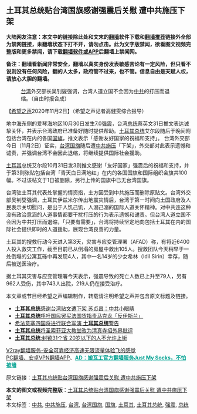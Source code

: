  <h2>土耳其总统贴台湾国旗感谢强震后关慰 遭中共施压下架</h2> <p class="notice"><b>大陆网友注意：本文中的链接除此处和文末的<a href="https://github.com/bannedbook/fanqiang" >翻墙</a>软件下载和<a href="https://github.com/killgcd/justmysocks/blob/master/README.md">翻墙推荐</a>链接外全部为禁网链接，未翻墙状态下打不开，请勿点击。此为文字版禁闻，欲看图文视频完整版和更多禁闻，请下载<a href="https://github.com/bannedbook/fanqiang">翻墙软件或APP</a>后翻墙上禁闻网。</p><p>备注：翻墙看新闻非常安全，翻墙以真实身份发表敏感言论有一定风险，但只看不说则没有任何风险，翻的人太多，政府管不过来，也不管。信息自由是天赋人权，请放心大胆的翻墙。</b></p>  <div class="entry"> <figure><figcaption><a href="https://www.bannedbook.org/bnews/tag/%e5%8f%b0%e6%b9%be/" class="st_tag internal_tag" rel="tag" title="标签 台湾 下的日志">台湾</a>外交部长吴钊燮强调，台湾人道立国不会因为<a href="https://www.bannedbook.org/bnews/tag/%e4%b8%ad%e5%85%b1/" class="st_tag internal_tag" rel="tag" title="标签 中共 下的日志">中共</a>的打压而退缩。（自由时报合成）</figcaption></figure> <p>【<span class='wp_keywordlink_affiliate'><a href="https://www.soundofhope.org" title="希望之声" target="_blank">希望之声</a></span>2020年11月2日】（希望之声记者高健雯综合报导）</p> <p>地中海东侧的爱琴海地区10月30日发生7.0<a href="https://www.bannedbook.org/bnews/tag/%e5%bc%ba%e9%9c%87/" class="st_tag internal_tag" rel="tag" title="标签 强震 下的日志">强震</a>，台湾<a href="https://www.bannedbook.org/bnews/tag/%e6%80%bb%e7%bb%9f/" class="st_tag internal_tag" rel="tag" title="标签 总统 下的日志">总统</a>蔡英文31日推文表达诚挚关怀，并表示台湾政府已准备好随时提供帮助。<a href="https://www.bannedbook.org/bnews/tag/%e5%9c%9f%e8%80%b3%e5%85%b6%e6%80%bb%e7%bb%9f/" class="st_tag internal_tag" rel="tag" title="标签 土耳其总统 下的日志">土耳其总统</a>艾尔段随后于晚间附包括台湾在内的各国<a href="https://www.bannedbook.org/bnews/tag/%E5%9B%BD%E6%97%97/" class="st_tag internal_tag" rel="tag" title="标签 国旗 下的日志">国旗</a>，推文表示「感谢友好国家的祝福和支持」。 台湾外交部今日（11月2日）证实，<a href="https://www.bannedbook.org/bnews/tag/%E5%8F%B0%E6%B9%BE%E5%9B%BD%E6%97%97/" class="st_tag internal_tag" rel="tag" title="标签 台湾国旗 下的日志">台湾国旗</a>随后遭<a href="https://www.bannedbook.org/bnews/tag/%E4%B8%AD%E5%85%B1%E6%96%BD%E5%8E%8B/" class="st_tag internal_tag" rel="tag" title="标签 中共施压 下的日志">中共施压</a>「下架」，外交部对此表示遗憾和谴责，并强调台湾不会因此退缩，将继续提供国际社会援助。</p> <p><a href="https://www.bannedbook.org/bnews/tag/%e5%9c%9f%e8%80%b3%e5%85%b6/" class="st_tag internal_tag" rel="tag" title="标签 土耳其 下的日志">土耳其</a>总统艾尔段10月31日发3则推文感谢「友好国家」强震后的祝福和支持，并于第3则张贴包括台湾「青天白日满地红」在内的各国国旗和国际组织会旗共100幅。不过该帖文于1日被删除，另行上传的国旗中已无台湾国旗。</p>  <p></p> <p>台湾驻土耳其代表处掌握的情资指，土方因受到中共施压而删除原贴文。台湾外交部吴钊燮强调，土耳其伊兹米尔传出地震灾情后，台湾于第一时间向土国政府及人民表示关切慰问，是出于人饥己饥，人溺己溺的国际人道关怀精神。对中共连这种没有政治意涵的人道事情都要干扰打压的行为表示遗憾和谴责。但台湾人道立国不会因为中共打压而退缩，「只要有需要」，台湾将持续坚定地向包括土耳其在内的国际社会提供即时的人道援助，展现台湾良善的力量。</p> <p>土耳其的搜救行动今天进入第3天，灾害与应变管理署（AFAD）称，有将近6400人投入救灾工作，截至目前已从倒塌的房屋中救出105人。搜救团队今天稍早于一处倒塌的公寓瓦砾中再发现4人，其中一名14岁的少女希林（Idil Sirin）幸存，随后被送医治疗。</p>  <p>据土耳其灾害与应变管理署今天表示，强震导致的死亡人数已上升至79人，另有962人受伤，其中743人出院，219人仍在接受治疗。</p> <p>本文章或节目经希望之声编辑制作，转载请注明希望之声并包含原文标题及链接。</p> <ul class='op-related-articles' title='相关阅读'> <li><a href='https://www.bannedbook.org/bnews/taiwannews/20201102/1424349.html' target='_blank'><b>土耳其总统</b>感谢台湾贴文遭下架 苏贞昌：中共小眼睛</a></li> <li><a href='https://www.bannedbook.org/bnews/baitai/20201027/1421157.html' target='_blank'><b>土耳其总统</b>呼吁国民罢买法国货指责马克龙「反伊斯兰」</a></li> <li><a href='https://www.bannedbook.org/bnews/comments/20200827/1386682.html' target='_blank'>希法意塞四国将进行联合军演 <b>土耳其总统</b>警告</a></li> <li><a href='https://www.bannedbook.org/bnews/baitai/20200713/1360091.html' target='_blank'><b>土耳其总统</b>将圣索菲亚大教堂改为清真寺招外界批评</a></li> <li><a href='https://www.bannedbook.org/bnews/baitai/20200404/1306609.html' target='_blank'><b>土耳其总统</b>:封锁31个省 20岁以下的人不允许上街</a></li> </ul> <p class="texttj"> <a href="https://www.bannedbook.org/forum23/topic22702.html" target="_blank">V2ray翻墙服务-安全可靠经济高速无限流量体验飞的感觉</a><br/> <a href="https://github.com/bannedbook/fanqiang/wiki/%E7%A6%81%E9%97%BB%E7%BD%91%E5%AE%89%E5%8D%93%E7%BF%BB%E5%A2%99%E6%96%B0%E9%97%BBAPP" target="_blank">PC翻墙、安卓VPN翻墙APP</a>、<span onclick="window.open('https://github.com/killgcd/justmysocks/blob/master/README.md')" style="font-weight:bold;color:#00A191;cursor:pointer;text-decoration:underline;outline:none">AD：搬瓦工官方翻墙服务Just My Socks，不怕被墙</span></p><p>原文链接：<a class="src_link"  href="https://www.soundofhope.org/post/438460" target="_blank">土耳其总统贴台湾国旗感谢强震后关慰 遭中共施压下架</a></p> <a name='sharetosocial'></a>       <div><b>本文的图文或视频完整版</b>：<a href='https://www.bannedbook.org/bnews/comments/20201102/1424401.html'>土耳其总统贴台湾国旗感谢强震后关慰 遭中共施压下架</a></div>  </div><!--END ENTRY--> <div class="postfooter"> <div>本文标签：<a href="https://www.bannedbook.org/bnews/tag/%e4%b8%ad%e5%85%b1/" rel="tag">中共</a>, <a href="https://www.bannedbook.org/bnews/tag/%E4%B8%AD%E5%85%B1%E6%96%BD%E5%8E%8B/" rel="tag">中共施压</a>, <a href="https://www.bannedbook.org/bnews/tag/%e5%8f%b0%e6%b9%be/" rel="tag">台湾</a>, <a href="https://www.bannedbook.org/bnews/tag/%E5%8F%B0%E6%B9%BE%E5%9B%BD%E6%97%97/" rel="tag">台湾国旗</a>, <a href="https://www.bannedbook.org/bnews/tag/%E5%9B%BD%E6%97%97/" rel="tag">国旗</a>, <a href="https://www.bannedbook.org/bnews/tag/%e5%9c%9f%e8%80%b3%e5%85%b6/" rel="tag">土耳其</a>, <a href="https://www.bannedbook.org/bnews/tag/%e5%9c%9f%e8%80%b3%e5%85%b6%e6%80%bb%e7%bb%9f/" rel="tag">土耳其总统</a>, <a href="https://www.bannedbook.org/bnews/tag/%e5%bc%ba%e9%9c%87/" rel="tag">强震</a>, <a href="https://www.bannedbook.org/bnews/tag/%e6%80%bb%e7%bb%9f/" rel="tag">总统</a></div>  </div><!--END POSTFOOTER--> 